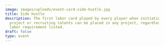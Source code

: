 ```yaml
---
image: images/uploads/event-card-side-hustle.jpg
title: Side hustle
description: The first labor card played by every player when initiating a
  project or recruiting talents can be placed in any project, regardless of the
  labor requirement listed.
draft: false
type: event
---
```

